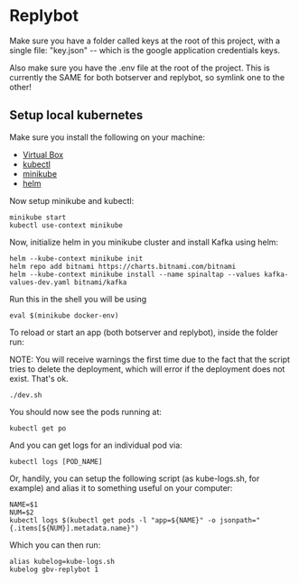 # Replybot

Make sure you have a folder called keys at the root of this project, with a single file: "key.json" -- which is the google application credentials keys.

Also make sure you have the .env file at the root of the project. This is currently the SAME for both botserver and replybot, so symlink one to the other!

## Setup local kubernetes

Make sure you install the following on your machine:

* [Virtual Box](https://www.virtualbox.org/wiki/Downloads)
* [kubectl](https://kubernetes.io/docs/tasks/tools/install-kubectl/)
* [minikube](https://kubernetes.io/docs/tasks/tools/install-minikube/)
* [helm](https://docs.helm.sh/using_helm/#installing-helm)

Now setup minikube and kubectl:

``` shell
minikube start
kubectl use-context minikube
```

Now, initialize helm in you minikube cluster and install Kafka using helm:

``` shell
helm --kube-context minikube init
helm repo add bitnami https://charts.bitnami.com/bitnami
helm --kube-context minikube install --name spinaltap --values kafka-values-dev.yaml bitnami/kafka
```

Run this in the shell you will be using

``` shell
eval $(minikube docker-env)
```

To reload or start an app (both botserver and replybot), inside the folder run:

NOTE: You will receive warnings the first time due to the fact that the script tries to delete the deployment, which will error if the deployment does not exist. That's ok.

``` shell
./dev.sh
```

You should now see the pods running at:

``` shell
kubectl get po
```

And you can get logs for an individual pod via:

``` shell
kubectl logs [POD_NAME]
```

Or, handily, you can setup the following script (as kube-logs.sh, for example) and alias it to something useful on your computer:

``` shell
NAME=$1
NUM=$2
kubectl logs $(kubectl get pods -l "app=${NAME}" -o jsonpath="{.items[${NUM}].metadata.name}")
```

Which you can then run:

``` shell
alias kubelog=kube-logs.sh
kubelog gbv-replybot 1
```
